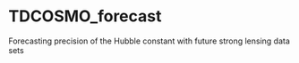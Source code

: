 # TDCOSMO_forecast
Forecasting precision of the Hubble constant with future strong lensing data sets
